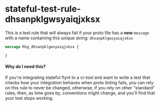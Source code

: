 # stateful-test-rule-dhsanpklgwsyaiqjxksx

This is a test rule that will always fail if your proto file has a **new** `message` with a name containing this unique string: `dhsanpklgwsyaiqjxksx` 

```proto
message Msg_dhsanpklgwsyaiqjxksx {

}
```

#### Why do I need this?
If you're integrating stateful flynt to a ci-tool and want to write a test that checks how your integration behaves when proto linting
fails, you can rely on this rule to never be changed, otherwise, if you rely on other "standard" rules, 
then, as time goes by, conventions might change, and you'll find that your test stops working. 
